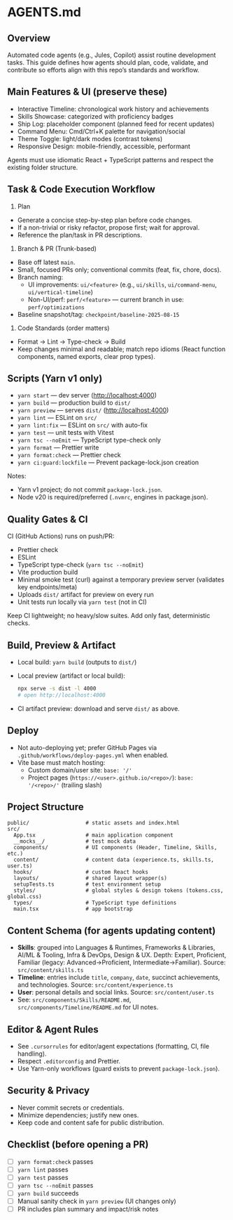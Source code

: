 # AGENTS.md

## Overview

Automated code agents (e.g., Jules, Copilot) assist routine development tasks. This guide defines how agents should plan, code, validate, and contribute so efforts align with this repo’s standards and workflow.

## Main Features & UI (preserve these)

- Interactive Timeline: chronological work history and achievements
- Skills Showcase: categorized with proficiency badges
- Ship Log: placeholder component (planned feed for recent updates)
- Command Menu: Cmd/Ctrl+K palette for navigation/social
- Theme Toggle: light/dark modes (contrast tokens)
- Responsive Design: mobile-friendly, accessible, performant

Agents must use idiomatic React + TypeScript patterns and respect the existing folder structure.

## Task & Code Execution Workflow

1. Plan

- Generate a concise step-by-step plan before code changes.
- If a non-trivial or risky refactor, propose first; wait for approval.
- Reference the plan/task in PR descriptions.

1. Branch & PR (Trunk-based)

- Base off latest `main`.
- Small, focused PRs only; conventional commits (feat, fix, chore, docs).
- Branch naming:
  - UI improvements: `ui/<feature>` (e.g., `ui/skills`, `ui/command-menu`, `ui/vertical-timeline`)
  - Non-UI/perf: `perf/<feature>` — current branch in use: `perf/optimizations`
- Baseline snapshot/tag: `checkpoint/baseline-2025-08-15`

1. Code Standards (order matters)

- Format → Lint → Type-check → Build
- Keep changes minimal and readable; match repo idioms (React function components, named exports, clear prop types).

## Scripts (Yarn v1 only)

- `yarn start` — dev server (<http://localhost:4000>)
- `yarn build` — production build to `dist/`
- `yarn preview` — serves `dist/` (<http://localhost:4000>)
- `yarn lint` — ESLint on `src/`
- `yarn lint:fix` — ESLint on `src/` with auto-fix
- `yarn test` — unit tests with Vitest
- `yarn tsc --noEmit` — TypeScript type-check only
- `yarn format` — Prettier write
- `yarn format:check` — Prettier check
- `yarn ci:guard:lockfile` — Prevent package-lock.json creation

Notes:

- Yarn v1 project; do not commit `package-lock.json`.
- Node v20 is required/preferred (`.nvmrc`, engines in package.json).

## Quality Gates & CI

CI (GitHub Actions) runs on push/PR:

- Prettier check
- ESLint
- TypeScript type-check (`yarn tsc --noEmit`)
- Vite production build
- Minimal smoke test (curl) against a temporary preview server (validates key endpoints/meta)
- Uploads `dist/` artifact for preview on every run
- Unit tests run locally via `yarn test` (not in CI)

Keep CI lightweight; no heavy/slow suites. Add only fast, deterministic checks.

## Build, Preview & Artifact

- Local build: `yarn build` (outputs to `dist/`)
- Local preview (artifact or local build):

  ```bash
  npx serve -s dist -l 4000
  # open http://localhost:4000
  ```

- CI artifact preview: download and serve `dist/` as above.

## Deploy

- Not auto-deploying yet; prefer GitHub Pages via `.github/workflows/deploy-pages.yml` when enabled.
- Vite base must match hosting:
  - Custom domain/user site: `base: '/'`
  - Project pages (`https://<user>.github.io/<repo>/`): `base: '/<repo>/'` (trailing slash)

## Project Structure

```text
public/                  # static assets and index.html
src/
  App.tsx                # main application component
  __mocks__/             # test mock data
  components/            # UI components (Header, Timeline, Skills, etc.)
  content/               # content data (experience.ts, skills.ts, user.ts)
  hooks/                 # custom React hooks
  layouts/               # shared layout wrapper(s)
  setupTests.ts          # test environment setup
  styles/                # global styles & design tokens (tokens.css, global.css)
  types/                 # TypeScript type definitions
  main.tsx               # app bootstrap
```

## Content Schema (for agents updating content)

- **Skills**: grouped into Languages & Runtimes, Frameworks & Libraries, AI/ML & Tooling, Infra & DevOps, Design & UX. Depth: Expert, Proficient, Familiar (legacy: Advanced→Proficient, Intermediate→Familiar). Source: `src/content/skills.ts`
- **Timeline**: entries include `title`, `company`, `date`, succinct achievements, and technologies. Source: `src/content/experience.ts`
- **User**: personal details and social links. Source: `src/content/user.ts`
- See: `src/components/Skills/README.md`, `src/components/Timeline/README.md` for UI notes.

## Editor & Agent Rules

- See `.cursorrules` for editor/agent expectations (formatting, CI, file handling).
- Respect `.editorconfig` and Prettier.
- Use Yarn-only workflows (guard exists to prevent `package-lock.json`).

## Security & Privacy

- Never commit secrets or credentials.
- Minimize dependencies; justify new ones.
- Keep code and content safe for public distribution.

## Checklist (before opening a PR)

- [ ] `yarn format:check` passes
- [ ] `yarn lint` passes
- [ ] `yarn test` passes
- [ ] `yarn tsc --noEmit` passes
- [ ] `yarn build` succeeds
- [ ] Manual sanity check in `yarn preview` (UI changes only)
- [ ] PR includes plan summary and impact/risk notes
